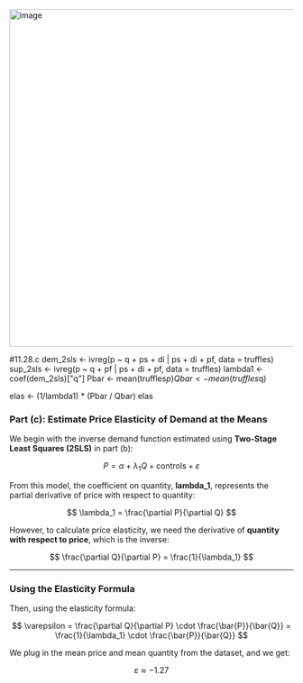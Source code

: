 <img width="599" alt="image" src="https://github.com/user-attachments/assets/1b9c572a-dc02-4771-9468-eeee8db1fb22" />


#11.28.c
dem_2sls <- ivreg(p ~ q + ps + di | ps + di + pf, data = truffles) 
sup_2sls <- ivreg(p ~ q + pf      | ps + di + pf, data = truffles)
lambda1 <- coef(dem_2sls)["q"]
Pbar <- mean(truffles$p)
Qbar <- mean(truffles$q)

elas <- (1/lambda1) * (Pbar / Qbar)
elas
### Part (c): Estimate Price Elasticity of Demand at the Means

We begin with the inverse demand function estimated using **Two-Stage Least Squares (2SLS)** in part (b):

$$
P = \alpha + \lambda_1 Q + \text{controls} + \varepsilon
$$

From this model, the coefficient on quantity, **lambda\_1**, represents the partial derivative of price with respect to quantity:

$$
\lambda_1 = \frac{\partial P}{\partial Q}
$$

However, to calculate price elasticity, we need the derivative of **quantity with respect to price**, which is the inverse:

$$
\frac{\partial Q}{\partial P} = \frac{1}{\lambda_1}
$$

---

### Using the Elasticity Formula

Then, using the elasticity formula:

$$
\varepsilon = \frac{\partial Q}{\partial P} \cdot \frac{\bar{P}}{\bar{Q}} = \frac{1}{\lambda_1} \cdot \frac{\bar{P}}{\bar{Q}}
$$

We plug in the mean price and mean quantity from the dataset, and we get:

$$
\varepsilon \approx -1.27
$$
